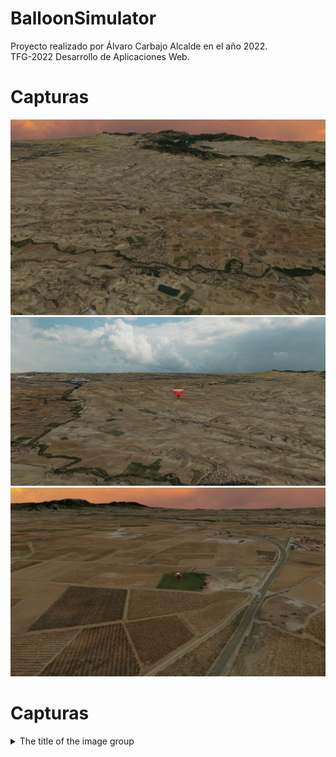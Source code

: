 # BalloonSimulator

Proyecto realizado por Álvaro Carbajo Alcalde en el año 2022.<br>
TFG-2022 Desarrollo de Aplicaciones Web.

# Capturas
![cap1](https://github.com/AlvaroCarbajoAlcalde/TFG_2022/blob/main/screenshots/sc1.PNG)
![cap2](https://github.com/AlvaroCarbajoAlcalde/TFG_2022/blob/main/screenshots/sc3.PNG)
![cap3](https://github.com/AlvaroCarbajoAlcalde/TFG_2022/blob/main/screenshots/sc2.PNG)

# Capturas
<details>
  <summary>The title of the image group</summary><details>
  <img src="https://github.com/AlvaroCarbajoAlcalde/TFG_2022/blob/main/screenshots/sc1.PNG" name="image-name">
  <img src="https://github.com/AlvaroCarbajoAlcalde/TFG_2022/blob/main/screenshots/sc3.PNG" name="image-name">
  <img src="https://github.com/AlvaroCarbajoAlcalde/TFG_2022/blob/main/screenshots/sc2.PNG" name="image-name">
</details>